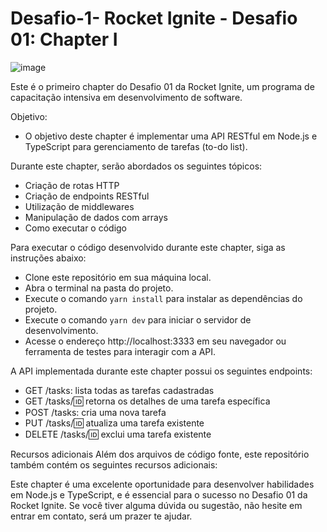 # Desafio-1- Rocket Ignite - Desafio 01: Chapter I

![image](https://user-images.githubusercontent.com/91347602/232902040-1eb12147-f163-4dd8-bf03-0d2cd96cefb7.png)

Este é o primeiro chapter do Desafio 01 da Rocket Ignite, um programa de capacitação intensiva em desenvolvimento de software.

Objetivo:

- O objetivo deste chapter é implementar uma API RESTful em Node.js e TypeScript para gerenciamento de tarefas (to-do list).

Durante este chapter, serão abordados os seguintes tópicos:

- Criação de rotas HTTP
- Criação de endpoints RESTful
- Utilização de middlewares
- Manipulação de dados com arrays
- Como executar o código

Para executar o código desenvolvido durante este chapter, siga as instruções abaixo:

- Clone este repositório em sua máquina local.
- Abra o terminal na pasta do projeto.
- Execute o comando `yarn install` para instalar as dependências do projeto.
- Execute o comando `yarn dev` para iniciar o servidor de desenvolvimento.
- Acesse o endereço http://localhost:3333 em seu navegador ou ferramenta de testes para interagir com a API.

A API implementada durante este chapter possui os seguintes endpoints:

- GET /tasks: lista todas as tarefas cadastradas
- GET /tasks/:id: retorna os detalhes de uma tarefa específica
- POST /tasks: cria uma nova tarefa
- PUT /tasks/:id: atualiza uma tarefa existente
- DELETE /tasks/:id: exclui uma tarefa existente

Recursos adicionais
Além dos arquivos de código fonte, este repositório também contém os seguintes recursos adicionais:

Este chapter é uma excelente oportunidade para desenvolver habilidades em Node.js e TypeScript, e é essencial para o sucesso no Desafio 01 da Rocket Ignite. Se você tiver alguma dúvida ou sugestão, não hesite em entrar em contato, será um prazer te ajudar.
